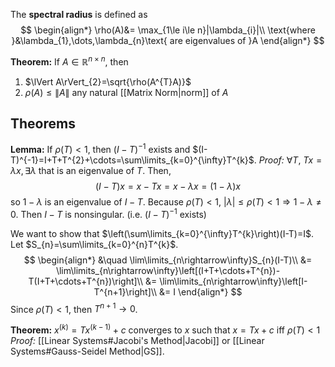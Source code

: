 The **spectral radius** is defined as
$$
\begin{align*}
\rho(A)&= \max_{1\le i\le n}|\lambda_{i}|\\
\text{where }&\lambda_{1},\dots,\lambda_{n}\text{ are eigenvalues of }A
\end{align*}
$$

**Theorem:** If $A\in\mathbb{R}^{n\times n}$, then
1) $\lVert A\rVert_{2}=\sqrt{\rho(A^{T}A)}$
2) $\rho(A)\le\lVert A\rVert$ any natural [[Matrix Norm|norm]] of $A$


## Theorems
**Lemma:** If $\rho(T)<1$, then $(I-T)^{-1}$ exists and $(I-T)^{-1}=I+T+T^{2}+\cdots=\sum\limits_{k=0}^{\infty}T^{k}$.
*Proof:* $\forall T$, $Tx=\lambda x,\exists\lambda$ that is an eigenvalue of $T$. Then,
$$
(I-T)x=x-Tx=x-\lambda x=(1-\lambda )x
$$
so $1-\lambda$ is an eigenvalue of $I-T$.
Because $\rho(T)<1$, $|\lambda|\le\rho(T)<1\Rightarrow1-\lambda\ne0$.
Then $I-T$ is nonsingular. (i.e. $(I-T)^{-1}$ exists)

We want to show that $\left(\sum\limits_{k=0}^{\infty}T^{k}\right)(I-T)=I$. Let $S_{n}=\sum\limits_{k=0}^{n}T^{k}$.
$$
\begin{align*}
&\quad \lim\limits_{n\rightarrow\infty}S_{n}(I-T)\\
&= \lim\limits_{n\rightarrow\infty}\left[(I+T+\cdots+T^{n})-T(I+T+\cdots+T^{n})\right]\\
&= \lim\limits_{n\rightarrow\infty}\left[I-T^{n+1}\right]\\
&= I
\end{align*}
$$
Since $\rho(T)<1$, then $T^{n+1}\rightarrow0$.

**Theorem:** $x^{(k)}=Tx^{(k-1)}+c$ converges to $x$ such that $x=Tx+c$ iff $\rho(T)<1$
*Proof:* [[Linear Systems#Jacobi's Method|Jacobi]] or [[Linear Systems#Gauss-Seidel Method|GS]].